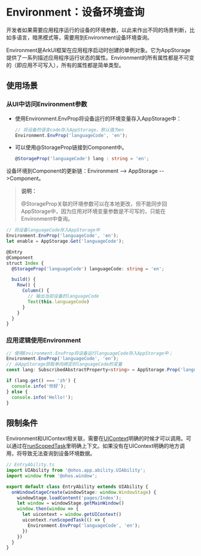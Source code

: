 # Environment：设备环境查询


开发者如果需要应用程序运行的设备的环境参数，以此来作出不同的场景判断，比如多语言，暗黑模式等，需要用到Environment设备环境查询。


Environment是ArkUI框架在应用程序启动时创建的单例对象。它为AppStorage提供了一系列描述应用程序运行状态的属性。Environment的所有属性都是不可变的（即应用不可写入），所有的属性都是简单类型。


## 使用场景


### 从UI中访问Environment参数

- 使用Environment.EnvProp将设备运行的环境变量存入AppStorage中：

  ```ts
  // 将设备的语言code存入AppStorage，默认值为en
  Environment.EnvProp('languageCode', 'en');
  ```

- 可以使用\@StorageProp链接到Component中。

  ```ts
  @StorageProp('languageCode') lang : string = 'en';
  ```

设备环境到Component的更新链：Environment --&gt; AppStorage --&gt;Component。

> **说明：**
>
> \@StorageProp关联的环境参数可以在本地更改，但不能同步回AppStorage中，因为应用对环境变量参数是不可写的，只能在Environment中查询。


```ts
// 将设备languageCode存入AppStorage中
Environment.EnvProp('languageCode', 'en');
let enable = AppStorage.Get('languageCode');

@Entry
@Component
struct Index {
  @StorageProp('languageCode') languageCode: string = 'en';

  build() {
    Row() {
      Column() {
        // 输出当前设备的languageCode
        Text(this.languageCode)
      }
    }
  }
}
```


### 应用逻辑使用Environment


```ts
// 使用Environment.EnvProp将设备运行languageCode存入AppStorage中；
Environment.EnvProp('languageCode', 'en');
// 从AppStorage获取单向绑定的languageCode的变量
const lang: SubscribedAbstractProperty<string> = AppStorage.Prop('languageCode');

if (lang.get() === 'zh') {
  console.info('你好');
} else {
  console.info('Hello!');
}
```


## 限制条件


Environment和UIContext相关联，需要在[UIContext](../reference/apis/js-apis-arkui-UIContext.md#uicontext)明确的时候才可以调用。可以通过在[runScopedTask](../reference/apis/js-apis-arkui-UIContext.md#runscopedtask)里明确上下文。如果没有在UIContext明确的地方调用，将导致无法查询到设备环境数据。


```ts
// EntryAbility.ts
import UIAbility from '@ohos.app.ability.UIAbility';
import window from '@ohos.window';

export default class EntryAbility extends UIAbility {
  onWindowStageCreate(windowStage: window.WindowStage) {
    windowStage.loadContent('pages/Index');
    let window = windowStage.getMainWindow()
    window.then(window => {
      let uicontext = window.getUIContext()
      uicontext.runScopedTask(() => {
        Environment.EnvProp('languageCode', 'en');
      })
    })
  }
}
```